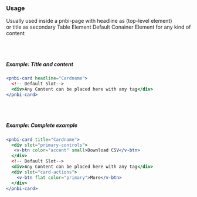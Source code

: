 ### Usage

Usually used inside a pnbi-page with headline as (top-level element)<br> or title as secondary Table Element Default Conainer Element for any kind of content

<br><br>

##### Example: Title and content

```jsx
<pnbi-card headline="Cardname">
  <!-- Default Slot-->
  <div>Any Content can be placed here with any tag</div>
</pnbi-card>
```
<br><br>

##### Example: Complete example

```jsx
<pnbi-card title="Cardname">
  <div slot="primary-controls">
   <v-btn color="accent" small>Download CSV</v-btn>
  </div>
  <!-- Default Slot-->
  <div>Any Content can be placed here with any tag</div>
  <div slot="card-actions">
    <v-btn flat color="primary">More</v-btn>
  </div>
</pnbi-card>
```

<br><br>

